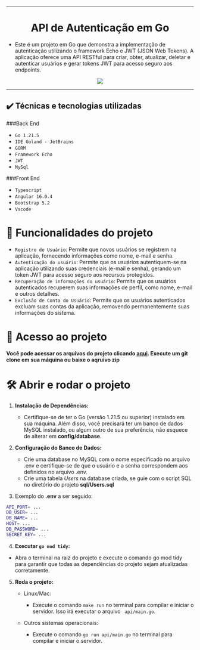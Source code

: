 ******* 

 <h1 align="center"> API de Autenticação em Go</h1>

* Este é um projeto em Go que demonstra a implementação de autenticação utilizando o framework Echo e JWT (JSON Web
  Tokens). A aplicação oferece uma API RESTful para criar, obter, atualizar, deletar e autenticar usuários e gerar
  tokens JWT para acesso seguro aos
  endpoints.

<p align="center">
<img loading="lazy" src="http://img.shields.io/static/v1?label=STATUS&message=EM%20DESENVOLVIMENTO&color=GREEN&style=for-the-badge"/>
</p>

*******

## ✔️ Técnicas e tecnologias utilizadas
###Back End
  - ``Go 1.21.5``
  - ``IDE Goland - JetBrains``
  - ``GORM``
  - ``Framework Echo``
  - ``JWT``
  - ``MySql``

###Front End
  - ``Typescript``
  - ``Angular 16.0.4``
  - ``Bootstrap 5.2``
  - ``Vscode``

# 🔨 Funcionalidades do projeto

- `Registro de Usuário`: Permite que novos usuários se registrem na aplicação, fornecendo informações como nome, e-mail
  e senha.
- `Autenticação do usuário`: Permite que os usuários autentiquem-se na aplicação utilizando suas credenciais (e-mail e
  senha), gerando um token JWT para acesso seguro aos recursos protegidos.
- `Recuperação de informações do usuário`: Permite que os usuários autenticados recuperem suas informações de perfil,
  como nome, e-mail e outros detalhes.
- `Exclusão de Conta do Usuário`:  Permite que os usuários autenticados excluam suas contas da aplicação, removendo
  permanentemente
  suas informações do sistema.

# 📁 Acesso ao projeto

**Você pode acessar os arquivos do projeto clicando [aqui](https://github.com/OVillas/user-api). Execute um git clone em
sua máquina ou baixe o aqruivo zip**

# 🛠️ Abrir e rodar o projeto

1. **Instalação de Dependências:**

    - Certifique-se de ter o Go (versão 1.21.5 ou superior) instalado em sua máquina. Além disso, você precisará ter um
      banco de dados MySQL instalado, ou algum outro de sua preferência, não esquece de alterar em **config/database**.


2. **Configuração do Banco de Dados:**

    - Crie uma database no MySQL com o nome especificado no arquivo .env e certifique-se de que o usuário e a senha
      correspondem aos definidos no arquivo .env.
    - Crie uma tabela *Users* na database criada, se guie com o script SQL no diretório do projeto **sql/Users.sql**

3. Exemplo do **.env** a ser seguido:

  ```bash
API_PORT= ...
DB_USER= ...
DB_NAME= ...
HOST= ...
DB_PASSWORD= ...
SECRET_KEY= ...
```

4. **Executar `go mod tidy`:**

- Abra o terminal na raiz do projeto e execute o comando go mod tidy para garantir que todas as dependências do projeto
  sejam atualizadas corretamente.

5. **Roda o projeto:**
    * Linux/Mac:
      - Execute o comando `make run` no terminal para compilar e iniciar o servidor. Isso irá executar o arquivo
     `` api/main.go``.
   
    * Outros sistemas operacionais:
      - Execute o comando `go run api/main.go` no terminal para compilar e iniciar o servidor.
